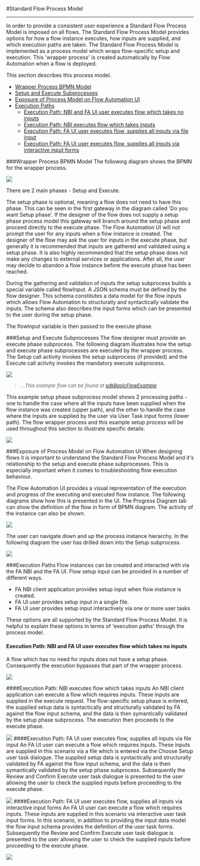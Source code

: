 #Standard Flow Process Model

---

In order to provide a consistent user experience a Standard Flow Process Model is imposed on all flows. The Standard Flow Process Model provides options for how a flow instance executes, how inputs are supplied, and which execution paths are taken. The Standard Flow Process Model is implemented as a process model which wraps flow-specific setup and execution. This 'wrapper process' is created automatically by Flow Automation when a flow is deployed.

This section describes this process model.

* [Wrapper Process BPMN Model](#Wrapper_Process_BPMN_Model)
* [Setup and Execute Subprocesses](#Setup_and_Execute_Subprocesses)
* [Exposure of Process Model on Flow Automation UI](#Exposure_of_Process_Model_on_Flow_Automation_UI)
* [Execution Paths](#Execution_Paths)
   * [Execution Path: NBI and FA UI user executes flow which takes no inputs](#Execution_Path:_NBI_and_FA_UI_user_executes_flow_which_takes_no_inputs)
   * [Execution Path: NBI executes flow which takes inputs](#Execution_Path:_NBI_executes_flow_which_takes_inputs)
   * [Execution Path: FA UI user executes flow, supplies all inputs via file input](#fileInput)
   * [Execution Path: FA UI user executes flow, supplies all inputs via interactive input forms](#allInput)
   
###Wrapper Process BPMN Model
The following diagram shows the BPMN for the wrapper process.

![](WrapperProcessBPMNModel.png)

There are 2 main phases - Setup and Execute.

The setup phase is optional, meaning a flow does not need to have this phase. This can be seen in the first gateway in the diagram called 'Do you want Setup phase'. If the designer of the flow does not supply a setup phase process model this gateway will branch around the setup phase and proceed directly to the execute phase. The Flow Automation UI will not prompt the user for any inputs when a flow instance is created. The designer of the flow may ask the user for inputs in the execute phase, but generally it is recommended that inputs are gathered and validated using a setup phase. It is also highly recommended that the setup phase does not make any changes to external services or applications. After all, the user may decide to abandon a flow instance before the execute phase has been reached.

During the gathering and validation of inputs the setup subprocess builds a special variable called flowInput. A JSON schema must be defined by the flow designer. This schema constitutes a data model for the flow inputs which allows Flow Automation to structurally and syntactically validate the inputs. The schema also describes the input forms which can be presented to the user during the setup phase.

The flowInput variable is then passed to the execute phase.

###Setup and Execute Subprocesses
The flow designer must provide an execute phase subprocess. The following diagram illustrates how the setup and execute phase subprocesses are executed by the wrapper process. The Setup call activity invokes the setup subprocess (if provided) and the Execute call activity invokes the mandatory execute subprocess.

![](SetupandExecuteSubprocesses.png)

> *<font size="2">...This example flow can be found at [sdkBasicFlowExample](../../example-flows/sdkBasicFlowExample/sdkBasicFlowExample.html)</font>*

This example setup phase subprocess model shows 2 processing paths - one to handle the case where all the inputs have been supplied when the flow instance was created (upper path), and the other to handle the case where the inputs are supplied by the user via User Task input forms (lower path). The flow wrapper process and this example setup process will be used throughout this section to illustrate specific details.

![](SetupPhaseSubprocessModel.png)

###Exposure of Process Model on Flow Automation UI
When designing flows it is important to understand the Standard Flow Process Model and it's relationship to the setup and execute phase subprocesses. This is especially important when it comes to troubleshooting flow execution behaviour.

The Flow Automation UI provides a visual representation of the execution and progress of the executing and executed flow instance. The following diagrams show how this is presented in the UI. The Progress Diagram tab can show the definition of the flow in form of BPMN diagram. The activity of the instance can also be shown.

![](ProcessModelOnFAUI.png)

The user can navigate down and up the process instance hierarchy. In the following diagram the user has drilled down into the Setup subprocess.

![](ProcessDiagramDrillDown.png)

###Execution Paths
Flow instances can be created and interacted with via the FA NBI and the FA UI. Flow setup input can be provided in a number of different ways.

* FA NBI client application provides setup input when flow instance is created.
* FA UI user provides setup input in a single file.
* FA UI user provides setup input interactively via one or more user tasks

These options are all supported by the Standard Flow Process Model. It is helpful to explain these options in terms of 'execution paths' through the process model.

#### Execution Path: NBI and FA UI user executes flow which takes no inputs
A flow which has no need for inputs does not have a setup phase. Consequently the execution bypasses that part of the wrapper process.

![](NBIandFAUIUserExecutesFlowWhichTakesNoInputs.png)

####Execution Path: NBI executes flow which takes inputs
An NBI client application can execute a flow which requires inputs. These inputs are supplied in the execute request. The flow-specific setup phase is entered, the supplied setup data is syntactically and structurally validated by FA against the flow input schema, and the data is then symantically validated by the setup phase subprocess. The execution then proceeds to the execute phase.

![](NBIExecutesFlowWhichTakesInputs.png)
<a name="fileInput" />
####Execution Path: FA UI user executes flow, supplies all inputs via file input
An FA UI user can execute a flow which requires inputs. These inputs are supplied in this scenario via a file which is entered via the Choose Setup user task dialogue. The supplied setup data is syntactically and structurally validated by FA against the flow input schema, and the data is then symantically validated by the setup phase subprocess. Subsequently the Review and Confirm Execute user task dialogue is presented to the user allowing the user to check the supplied inputs before proceeding to the execute phase.

![](FAUIUserExecutesFlowSuppliesAllInputsViaFileInput.png)
<a name="allInput" />
####Execution Path: FA UI user executes flow, supplies all inputs via interactive input forms
An FA UI user can execute a flow which requires inputs. These inputs are supplied in this scenario via interactive user task input forms. In this scenario, in addition to providing the input data model the flow input schema provides the definition of the user task forms. Subsequently the Review and Confirm Execute user task dialogue is presented to the user allowing the user to check the supplied inputs before proceeding to the execute phase.

![](AllInputs.png)
